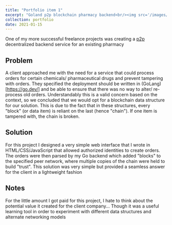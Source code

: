 ```yaml
---
title: "Portfolio item 1"
excerpt: "Goland p2p blockchain pharmacy backend<br/><img src='/images/blockchain.jpg'>"
collection: portfolio
date: 2021-01-15
---
```


One of my more successful freelance projects was creating a [p2p](https://en.wikipedia.org/wiki/Peer-to-peer) decentralized backend service for an existing pharmacy


Problem
-------

A client approached me with the need for a service that could process orders for certain chemicals/ pharmaceutical drugs and prevent tampering with orders. They specified the deployment should be written in (GoLang)[https://go.dev/] and be able to ensure that there was no way to alter/ re-process old orders. Understandably this is a valid concern based on the context, so we concluded that we would opt for a blockchain data structure for our solution. This is due to the fact that in these structures, every "block" (or data item) is reliant on the last (hence "chain"). If one item is tampered with, the chain is broken.

Solution
-------

For this project I designed a very simple web interface that I wrote in HTML/CSS/JavaScript that allowed authorized identities to create orders. The orders were then parsed by my Go backend which added "blocks" to the specified peer network, where multiple copies of the chain were held to build "trust". This solution was very simple but provided a seamless answer for the client in a lightweight fashion

Notes
-------

For the little amount I got paid for this project, I hate to think about the potential value it created for the client company... Though it was a useful learning tool in order to experiment with different data structures and alternate networking models
